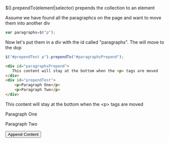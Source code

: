 $().prependTo(element|selector) prepends  the collection to an element

Assume we have found all the paragraphcs on the page and want to move them into another div

```js
var paragraphs=$("p");
```

Now let's put them in a div with the id called "paragraphs".  The will move to the dop

```js
$("#prependTest p").prependTo("#paragraphsPrepend");
```


```html
<div id="paragraphsPrepend">
   This content will stay at the bottom when the <p> tags are moved
</div>
<div id="prependTest">
    <p>Paragraph One</p>
    <p>Paragraph Two</p>
</div>
```


<div id="paragraphsPrepend">
    <div>This content will stay at the bottom when the &lt;p> tags are moved</div>
</div>
<div id="prependTest">
    <p>Paragraph One</p>
    <p>Paragraph Two</p>
</div>



<input type="button" value="Append Content" onclick='$("#prependTest p").prependTo("#paragraphsPrepend");'>